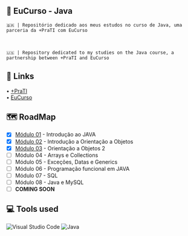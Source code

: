 ## 📖 EuCurso - Java
    🇧🇷 | Repositório dedicado aos meus estudos no curso de Java, uma parceria da +PraTI com EuCurso
<br>
    
    🇺🇸 | Repository dedicated to my studies on the Java course, a partnership between +PraTI and EuCurso

## 🔗 Links
• <a href="https://www.maisprati.com.br/">
 +PraTI
</a> <br>
• <a href="https://www.eucurso.com.br/">
 EuCurso
</a>
<br>

## 🗺 RoadMap
- [x]  [Módulo 01](https://github.com/Alitum/JavaStudies/tree/main/M%C3%B3dulo%2001) - Introdução ao JAVA
- [x]  [Módulo 02](https://github.com/Alitum/JavaStudies/tree/main/M%C3%B3dulo%2002) - Introdução a Orientação a Objetos
- [x]  [Módulo 03](https://github.com/Alitum/JavaStudies/tree/main/M%C3%B3dulo%2003) - Orientação a Objetos 2
- [ ]  Módulo 04 - Arrays e Collections
- [ ]  Módulo 05 - Exceções, Datas e Generics
- [ ]  Módulo 06 - Programação funcional em JAVA
- [ ]  Módulo 07 - SQL
- [ ]  Módulo 08 - Java e MySQL
- [ ]  **COMING SOON**
## 💻 Tools used
![Visual Studio Code](https://img.shields.io/badge/Visual%20Studio%20Code-0078d7.svg?style=for-the-badge&logo=visual-studio-code&logoColor=white)
![Java](https://img.shields.io/badge/java-%23ED8B00.svg?style=for-the-badge&logo=openjdk&logoColor=white)
